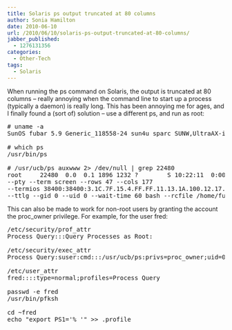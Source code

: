 ```yaml
---
title: Solaris ps output truncated at 80 columns
author: Sonia Hamilton
date: 2010-06-10
url: /2010/06/10/solaris-ps-output-truncated-at-80-columns/
jabber_published:
  - 1276131356
categories:
  - Other-Tech
tags:
  - Solaris
---
```

When running the ps command on Solaris, the output is truncated at 80 columns &#8211; really annoying when the command line to start up a process (typically a daemon) is really long. This has been annoying me for ages, and I finally found a (sort of) solution &#8211; use a different ps, and run as root:

<pre># uname -a
SunOS fubar 5.9 Generic_118558-24 sun4u sparc SUNW,UltraAX-i2

# which ps
/usr/bin/ps

# /usr/ucb/ps auxwww 2&gt; /dev/null | grep 22480
root     22480  0.0  0.1 1896 1232 ?        S 10:22:11  0:00 ptymonitor --oob-fd 49 --stderr-mode MUX
--pty --term screen --rows 47 --cols 177
--termios 38400:38400:3.1C.7F.15.4.FF.FF.11.13.1A.100.12.17.16.100.100.100.F:B40:E3B:544505:8
--ttlg --gid 0 --uid 0 --wait-time 60 bash --rcfile /home/fubar/deployment/bin/dotbashrc_install.sh
</pre>

This can also be made to work for non-root users by granting the account the proc_owner privilege. For example, for the user fred:

<pre>/etc/security/prof_attr
Process Query:::Query Processes as Root:

/etc/security/exec_attr
Process Query:suser:cmd:::/usr/ucb/ps:privs=proc_owner;uid=0;euid=0;gid=0;egid=0

/etc/user_attr
fred::::type=normal;profiles=Process Query

passwd -e fred
/usr/bin/pfksh

cd ~fred
echo "export PS1='% '" &gt;&gt; .profile
</pre>
